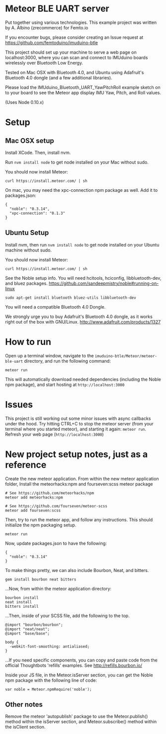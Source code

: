 Meteor BLE UART server
======================
Put together using various technologies. This example project was written by A. Albino (zrecommerce) for Femto.io

If you encounter bugs, please consider creating an Issue request at https://github.com/femtoduino/imuduino-btle

This project should set up your machine to serve a web page on localhost:3000, where you can scan and connect to IMUduino boards wirelessly over Bluetooth Low Energy.

Tested on Mac OSX with Bluetooth 4.0, and Ubuntu using Adafruit's Bluetooth 4.0 dongle (and a few additional libraries).

Please load the IMUduino_Bluetooth_UART_YawPitchRoll example sketch on to your board to see the Meteor app display IMU Yaw, Pitch, and Roll values.

(Uses Node 0.10.x)

# Setup

## Mac OSX setup
Install XCode. Then, install nvm.

Run `nvm install node` to get node installed on your Mac without sudo.

You should now install Meteor:
```
curl https://install.meteor.com/ | sh
```

On mac, you may need the xpc-connection npm package as well.  Add it to packages.json:
```
{
  "noble": "0.3.14",
  "xpc-connection": "0.1.3"
}
```

## Ubuntu Setup

Install nvm, then run `nvm install node` to get node installed on your Ubuntu machine without sudo.

You should now install Meteor:
```
curl https://install.meteor.com/ | sh
```

See the Noble setup info. You will need hcitools, hciconfig, libbluetooth-dev, and bluez packages.
https://github.com/sandeepmistry/noble#running-on-linux
```
sudo apt-get install bluetooth bluez-utils libbluetooth-dev
```

You will need a compatible Bluetooth 4.0 Dongle. 

We strongly urge you to buy Adafruit's Bluetooth 4.0 dongle, as it works right out of the box with GNU/Linux. http://www.adafruit.com/products/1327


# How to run

Open up a terminal window, navigate to the `imuduino-btle/Meteor/meteor-ble-uart` directory, and run the following command:

```
meteor run
```

This will automatically download needed dependencies (including the Noble npm package), and start hosting at `http://localhost:3000`

# Issues
This project is still working out some minor issues with async callbacks under the hood.
Try hitting CTRL+C to stop the meteor server (from your terminal where you started meteor), and starting it again: `meteor run`. Refresh your web page (`http://localhost:3000`)


# New project setup notes, just as a reference


Create the new meteor application.
From within the new meteor application folder,
Install the meteorhacks:npm and fourseven:scss meteor package
```
# See https://github.com/meteorhacks/npm
meteor add meteorhacks:npm

# See https://github.com/fourseven/meteor-scss
meteor add fourseven:scss
```

Then, try to run the meteor app, and follow any instructions. This should initialize the npm packaging setup.
```
meteor run
```

Now, update packages.json to have the following:

```
{
  "noble": "0.3.14"
}
```

To make things pretty, we can also include Bourbon, Neat, and bitters.

```
gem install bourbon neat bitters
```

...Now, from within the meteor application directory:
```
bourbon install
neat install
bitters install
```

...Then, inside of your SCSS file, add the following to the top.
```
@import "bourbon/bourbon";
@import "neat/neat";
@import "base/base";

body {
  -webkit-font-smoothing: antialiased;
}
```

...If you need specific components, you can copy and paste code from the official Thoughtbots 'refills' examples. See http://refills.bourbon.io/



Inside your JS file, in the Meteor.isServer section, you can get the Noble npm package with the following line of code:

```
var noble = Meteor.npmRequire('noble');
```

## Other notes
Remove the meteor 'autopublish' package to use the Meteor.publish() method within the isServer section, and Meteor.subscribe() method within the isClient section.
